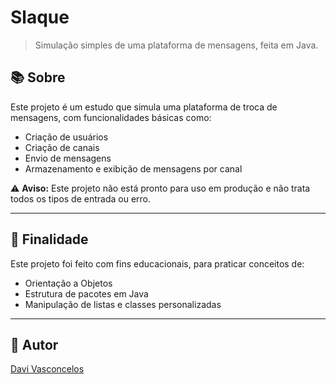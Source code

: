 # Slaque

> Simulação simples de uma plataforma de mensagens, feita em Java.

## 📚 Sobre

Este projeto é um estudo que simula uma plataforma de troca de mensagens, com funcionalidades básicas como:

- Criação de usuários
- Criação de canais
- Envio de mensagens
- Armazenamento e exibição de mensagens por canal

⚠️ **Aviso:** Este projeto não está pronto para uso em produção e não trata todos os tipos de entrada ou erro.

---

## 🧠 Finalidade

Este projeto foi feito com fins educacionais, para praticar conceitos de:

- Orientação a Objetos
- Estrutura de pacotes em Java
- Manipulação de listas e classes personalizadas

---

## 👤 Autor

[Davi Vasconcelos](https://github.com/DaviVasconcelos07)

